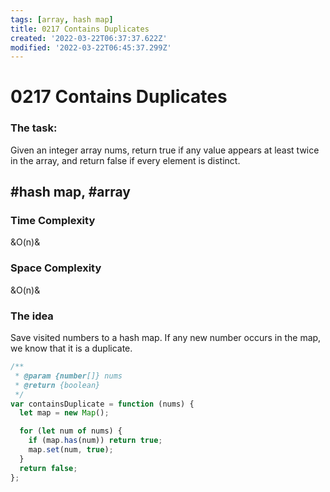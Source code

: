```yaml
---
tags: [array, hash map]
title: 0217 Contains Duplicates
created: '2022-03-22T06:37:37.622Z'
modified: '2022-03-22T06:45:37.299Z'
---
```


# 0217 Contains Duplicates

### The task:

Given an integer array nums, return true if any value appears at least twice in the array, and return false if every element is distinct.

## #hash map, #array

### Time Complexity 

&O(n)&

### Space Complexity 

&O(n)&

### The idea

Save visited numbers to a hash map. If any new number occurs in the map, we know that it is a duplicate.

```js
/**
 * @param {number[]} nums
 * @return {boolean}
 */
var containsDuplicate = function (nums) {
  let map = new Map();

  for (let num of nums) {
    if (map.has(num)) return true;
    map.set(num, true);
  }
  return false;
};
```
